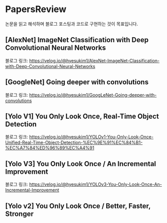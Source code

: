 # PapersReview
논문을 읽고 해석하며 블로그 포스팅과 코드로 구현하는 것이 목표입니다.

## [AlexNet] ImageNet Classification with Deep Convolutional Neural Networks
블로그 링크: https://velog.io/@hyesukim1/AlexNet-ImageNet-Classification-with-Deep-Convolutional-Neural-Networks

## [GoogleNet] Going deeper with convolutions
블로그 링크: https://velog.io/@hyesukim1/GoogLeNet-Going-deeper-with-convolutions

## [Yolo V1] You Only Look Once, Real-Time Object Detection
블로그 링크: https://velog.io/@hyesukim1/YOLOv1-You-Only-Look-Once-Unified-Real-Time-Object-Detection-%EC%9E%91%EC%84%B1-%EC%A7%84%ED%96%89%EC%A4%91

## [Yolo V3] You Only Look Once / An Incremental Improvement
블로그 링크: https://velog.io/@hyesukim1/YOLOv3-You-Only-Look-Once-An-Incremental-Improvement

## [Yolo v2] You Only Look Once / Better, Faster, Stronger
